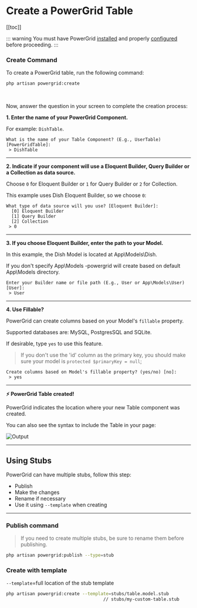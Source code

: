 # Create a PowerGrid Table

[[toc]]

::: warning
You must have PowerGrid [installed](install.html#installation) and properly [configured](configure.html?id=configure#configure) before proceeding.
:::

### Create Command

To create a PowerGrid table, run the following command:

```bash
php artisan powergrid:create  
```

<br>

Now, answer the question in your screen to complete the creation process:

**1. Enter the name of your PowerGrid Component.**

For example: `DishTable`.

```shell
What is the name of your Table Component? (E.g., UserTable) [PowerGridTable]:
 > DishTable
```

---

**2. Indicate if your component will use a Eloquent Builder, Query Builder or a Collection as data source.**

Choose `0` for Eloquent Builder or `1` for Query Builder or `2` for Collection.

This example uses Dish Eloquent Builder, so we choose `0`:

```shell
What type of data source will you use? [Eloquent Builder]:
  [0] Eloquent Builder
  [1] Query Builder
  [2] Collection
 > 0
```

---

**3. If you choose Eloquent Builder, enter the path to your Model.**

In this example, the Dish Model is located at App\Models\Dish.

If you don't specify App\Models -powergrid will create based on default App\Models directory.

```shell
Enter your Builder name or file path (E.g., User or App\Models\User) [User]:
 > User
```

---

**4. Use Fillable?**

PowerGrid can create columns based on your Model's `fillable` property.

Supported databases are: MySQL, PostgresSQL and SQLite.

If desirable, type `yes` to use this feature.

> If you don't use the 'id' column as the primary key, you should make sure your model is `protected $primaryKey = null`;

```shell
Create columns based on Model's fillable property? (yes/no) [no]:
 > yes
```

---

**⚡ PowerGrid Table created!**

PowerGrid indicates the location where your new Table component was created.

You can also see the syntax to include the Table in your page:

![Output](/_media/create_output.png)
<hr/>

## Using Stubs

PowerGrid can have multiple stubs, follow this step:

* Publish
* Make the changes
* Rename if necessary
* Use it using `--template` when creating

--- 

### Publish command

> If you need to create multiple stubs, be sure to rename them before publishing.

```bash
php artisan powergrid:publish --type=stub
```


### Create with template

`--template`=full location of the stub template

```bash
php artisan powergrid:create --template=stubs/table.model.stub
                                     // stubs/my-custom-table.stub
```

